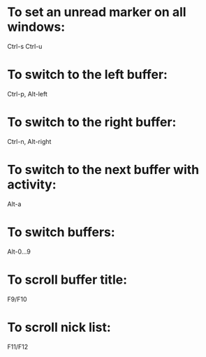 # To set an unread marker on all windows:

Ctrl-s Ctrl-u

# To switch to the left buffer:

Ctrl-p, Alt-left

# To switch to the right buffer:

Ctrl-n, Alt-right

# To switch to the next buffer with activity:

Alt-a

# To switch buffers:

Alt-0...9

# To scroll buffer title:

F9/F10

# To scroll nick list:

F11/F12
